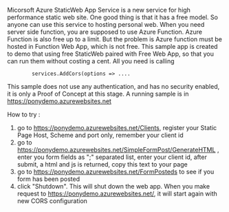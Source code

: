 Micorsoft Azure StaticWeb App Service is a new service for high performance static web site.  One good thing is that it has a free model. So anyone can use this service to hosting personal web.  When you need server side function, you are supposed to use Azure Function.  Azure Function is also free up to a limit.  But the problem is Azure function must be hosted in Function Web App, which is not free.  This sample app is created to demo that using free StaticWeb paired with Free Web App, so that you can run them without costing a cent. All you need is calling

            services.AddCors(options => ....

This sample does not use any authentication, and has no security enabled, it is only a Proof of Concept at this stage.  A running sample is in https://ponydemo.azurewebsites.net


How to try : 

1. go to https://ponydemo.azurewebsites.net/Clients, register your Static Page Host, Scheme and port only, remember your client id
2. go to https://ponydemo.azurewebsites.net/SimpleFormPost/GenerateHTML , enter you form fields as ";" separated list, enter your client id, after submit, a html and js is returned, copy this text to your page
3. go to https://ponydemo.azurewebsites.net/FormPosteds to see if you form has been posted
4. click "Shutdown".  This will shut down the web app.  When you make request to https://ponydemo.azurewebsites.net/, it will start again with new CORS configuration

